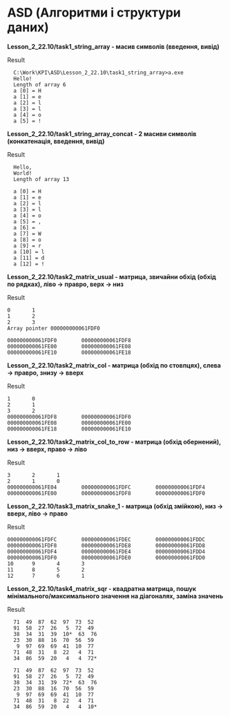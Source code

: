 # ASD (Алгоритми i структури даних)

**Lesson_2_22.10/task1_string_array - масив символів (введення, вивід)**

Result
```
  C:\Work\KPI\ASD\Lesson_2_22.10\task1_string_array>a.exe
  Hello!
  Length of array 6
  a [0] = H
  a [1] = e
  a [2] = l
  a [3] = l
  a [4] = o
  a [5] = !
```
**Lesson_2_22.10/task1_string_array_concat - 2 масиви символів (конкатенація, введення, вивід)**

Result
```
  Hello,
  World!
  Length of array 13

  a [0] = H
  a [1] = e
  a [2] = l
  a [3] = l
  a [4] = o
  a [5] = ,
  a [6] =
  a [7] = W
  a [8] = o
  a [9] = r
  a [10] = l
  a [11] = d
  a [12] = !
```

**Lesson_2_22.10/task2_matrix_usual - матрица, звичайни обхід (обхід по рядках), ліво -> правро,  верх -> низ**

Result
```
0       1
1       2
2       3
Array pointer 000000000061FDF0

000000000061FDF0        000000000061FDF8
000000000061FE00        000000000061FE08
000000000061FE10        000000000061FE18
```


**Lesson_2_22.10/task2_matrix_col - матрица (обхід по стовпцях), слева -> правро,  знизу -> вверх**

Result
```
1       0
2       1
3       2
000000000061FDF8        000000000061FDF0
000000000061FE08        000000000061FE00
000000000061FE18        000000000061FE10
```

**Lesson_2_22.10/task2_matrix_col_to_row - матрица (обхід обернений), низ -> вверх, право -> ліво**

Result
```
3       2       1
2       1       0
000000000061FE04        000000000061FDFC        000000000061FDF4
000000000061FE00        000000000061FDF8        000000000061FDF0
```

**Lesson_2_22.10/task3_matrix_snake_1 - матрица (обхід змійкою), низ -> вверх, ліво -> право**

Result
```
000000000061FDFC        000000000061FDEC        000000000061FDDC
000000000061FDF8        000000000061FDE8        000000000061FDD8
000000000061FDF4        000000000061FDE4        000000000061FDD4
000000000061FDF0        000000000061FDE0        000000000061FDD0
10      9       4       3
11      8       5       2
12      7       6       1
```

**Lesson_2_22.10/task4_matrix_sqr - квадратна матрица, пошук мінімального/максимального значення на діагоналях, заміна значень**

Result
```
  71  49  87  62  97  73  52
  91  58  27  26   5  72  49
  38  34  31  39  10*  63  76
  23  30  88  16  70  56  59
   9  97  69  69  41  10  77
  71  48  31   8  22   4  71
  34  86  59  20   4   4  72*

  71  49  87  62  97  73  52
  91  58  27  26   5  72  49
  38  34  31  39  72*  63  76
  23  30  88  16  70  56  59
   9  97  69  69  41  10  77
  71  48  31   8  22   4  71
  34  86  59  20   4   4  10*
```
